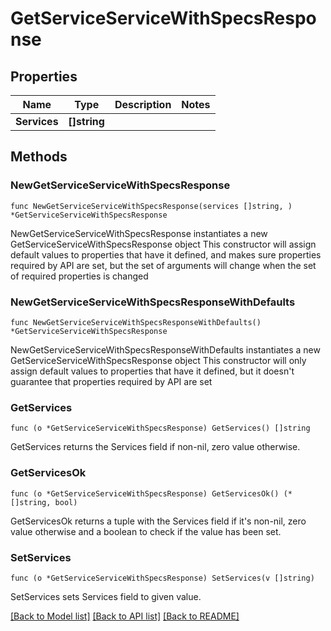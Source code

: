 # GetServiceServiceWithSpecsResponse

## Properties

Name | Type | Description | Notes
------------ | ------------- | ------------- | -------------
**Services** | **[]string** |  | 

## Methods

### NewGetServiceServiceWithSpecsResponse

`func NewGetServiceServiceWithSpecsResponse(services []string, ) *GetServiceServiceWithSpecsResponse`

NewGetServiceServiceWithSpecsResponse instantiates a new GetServiceServiceWithSpecsResponse object
This constructor will assign default values to properties that have it defined,
and makes sure properties required by API are set, but the set of arguments
will change when the set of required properties is changed

### NewGetServiceServiceWithSpecsResponseWithDefaults

`func NewGetServiceServiceWithSpecsResponseWithDefaults() *GetServiceServiceWithSpecsResponse`

NewGetServiceServiceWithSpecsResponseWithDefaults instantiates a new GetServiceServiceWithSpecsResponse object
This constructor will only assign default values to properties that have it defined,
but it doesn't guarantee that properties required by API are set

### GetServices

`func (o *GetServiceServiceWithSpecsResponse) GetServices() []string`

GetServices returns the Services field if non-nil, zero value otherwise.

### GetServicesOk

`func (o *GetServiceServiceWithSpecsResponse) GetServicesOk() (*[]string, bool)`

GetServicesOk returns a tuple with the Services field if it's non-nil, zero value otherwise
and a boolean to check if the value has been set.

### SetServices

`func (o *GetServiceServiceWithSpecsResponse) SetServices(v []string)`

SetServices sets Services field to given value.



[[Back to Model list]](../README.md#documentation-for-models) [[Back to API list]](../README.md#documentation-for-api-endpoints) [[Back to README]](../README.md)


